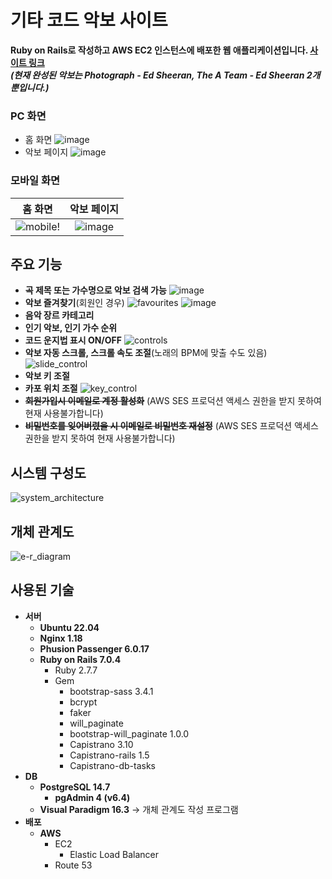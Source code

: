 # 기타 코드 악보 사이트
**Ruby on Rails로 작성하고 AWS EC2 인스턴스에 배포한 웹 애플리케이션입니다. [사이트 링크](https://myrailsproject.link)**\
***(현재 완성된 악보는 Photograph - Ed Sheeran, The A Team - Ed Sheeran 2개뿐입니다.)***
### PC 화면
- 홈 화면
![image](https://user-images.githubusercontent.com/101819709/222896541-b692e830-81d2-47b4-9973-ff0895626ec2.png)
- 악보 페이지
![image](https://user-images.githubusercontent.com/101819709/222907559-66ac9925-17f2-4f10-9313-a5a26923e39d.png)
### 모바일 화면
홈 화면                     |  악보 페이지
:-------------------------:|:-------------------------:
![mobile](https://user-images.githubusercontent.com/101819709/222907241-aaca4658-39e1-418a-b510-26fab67ebb8c.gif)! | ![image](https://user-images.githubusercontent.com/101819709/222907364-bab53b59-14a6-4e74-becb-876c39890738.png)
## 주요 기능
- **곡 제목 또는 가수명으로 악보 검색 가능**
![image](https://user-images.githubusercontent.com/101819709/222906356-8fb0bb7e-4f66-4cf4-b5dc-185b9e33a6f6.png)
- **악보 즐겨찾기**(회원인 경우)
![favourites](https://user-images.githubusercontent.com/101819709/222904025-0821bd46-2a99-4990-8641-85df3a65d31f.gif)
![image](https://user-images.githubusercontent.com/101819709/222904124-bfe5baf6-5649-4707-8f38-4e7522450916.png)
- **음악 장르 카테고리**
- **인기 악보, 인기 가수 순위**
- **코드 운지법 표시 ON/OFF**
![controls](https://user-images.githubusercontent.com/101819709/222906141-73a8a79b-5192-4a67-bcd7-610b141cbc2b.gif)
- **악보 자동 스크롤, 스크롤 속도 조절**(노래의 BPM에 맞출 수도 있음)
![slide_control](https://user-images.githubusercontent.com/101819709/222906177-1bdae519-dcd3-4fae-98a8-b33191e30342.gif)
- **악보 키 조절**
- **카포 위치 조절**
![key_control](https://user-images.githubusercontent.com/101819709/222906213-a4e21349-d8eb-4ed7-be43-dce158de109a.gif)
- **~~회원가입시 이메일로 계정 활성화~~** (AWS SES 프로덕션 액세스 권한을 받지 못하여 현재 사용불가합니다)
- **~~비밀번호를 잊어버렸을 시 이메일로 비밀번호 재설정~~** (AWS SES 프로덕션 액세스 권한을 받지 못하여 현재 사용불가합니다)

## 시스템 구성도
![system_architecture](https://user-images.githubusercontent.com/101819709/222716782-4badd477-c0c9-4bab-a9cb-b9b726908831.png)

## 개체 관계도
![e-r_diagram](https://user-images.githubusercontent.com/101819709/222727853-0ccabd33-0c5d-416a-99d9-32e3d361ad94.png)

## 사용된 기술
- **서버**
  - **Ubuntu 22.04**
  - **Nginx 1.18**
  - **Phusion Passenger 6.0.17**
  - **Ruby on Rails 7.0.4**
    - Ruby 2.7.7
    - Gem
      - bootstrap-sass 3.4.1
      - bcrypt
      - faker
      - will_paginate
      - bootstrap-will_paginate 1.0.0
      - Capistrano 3.10
      - Capistrano-rails 1.5
      - Capistrano-db-tasks
- **DB**
  - **PostgreSQL 14.7**
    - **pgAdmin 4 (v6.4)**
  - **Visual Paradigm 16.3** -> 개체 관계도 작성 프로그램
- **배포**
  - **AWS**
    - EC2
      - Elastic Load Balancer
    - Route 53
